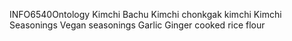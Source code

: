 INFO6540Ontology
Kimchi
 Bachu Kimchi
 chonkgak kimchi
Kimchi Seasonings
  Vegan seasonings
     Garlic
     Ginger
     cooked rice flour 
     
